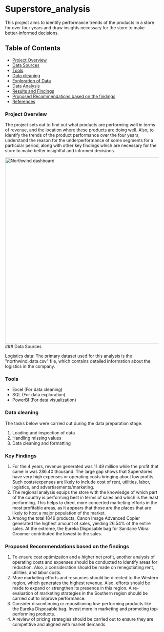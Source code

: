 # Superstore_analysis
This project aims to identify performance trends of the products in a store for over four years and draw insights necessary for the store to make better-informed decisions.
## Table of Contents
- [Project Overview](#project-overview)
- [Data Sources](#data-sources)
- [Tools](#tools)
- [Data cleaning](#data-cleaning)
- [Exploration of Data](#exploration-of-data)
- [Data Analysis](#data-analysis)
- [Results and Findings](#results-and-findings)
- [Proposed Recommendations based on the findings](#proposed-recommendations-based-on-the-findings)
- [References](#references)
### Project Overview
The project sets out to find out what products are performing well in terms of revenue, and the location where these products are doing well. Also, to identify the trends of the product performance over the four years, understand the reason for the underperformance of some segments for a particular period, along with other key findings which are necessary for the store to make better insightful and informed decisions.

<img width="611" alt="Northwind dashboard" src="https://github.com/Evajoyous/Northwind-Logistics-Analysis/assets/93932037/4e3d6b92-2410-4b16-aa52-c4352064b2c2">
### Data Sources

Logistics data: The primary dataset used for this analysis is the "northwind_data.csv" file, which contains detailed information about the logistics in the company.

### Tools

- Excel (For data cleaning)
- SQL (For data exploration)
- PowerBI (For data visualization)

### Data cleaning
The tasks below were carried out during the data preparation stage:
1. Loading and inspection of data
2. Handling missing values
3. Data cleaning and formatting

### Key Findings

1.	For the 4 years, revenue generated was 11.49 million while the profit that came in was 286.40 thousand. The large gap shows that Superstores have very high expenses or operating costs bringing about low profits. Such costs/expenses are likely to include cost of rent, utilities, labor, logistics, and advertisements/marketing.
2. The regional analysis equips the store with the knowledge of which part of the country is performing best in terms of sales and which is the least performing. This helps to direct more concerted marketing efforts in the most profitable areas, as it appears that those are the places that are likely to host a major population of the market.  
3.	Among the total 1849 products, Canon Image Advanced Copier generated the highest amount of sales, yielding 26.54% of the entire sales. At the extreme, the Eureka Disposable bag for Sanitaire Vibra Groomer contributed the lowest to the sales.


### Proposed Recommendations based on the findings

1. To ensure cost optimization and a higher net profit, another analysis of operating costs and expenses should be conducted to identify areas for reduction. Also, a consideration should be made on renegotiating rent, utilities, and labor costs.
2. More marketing efforts and resources should be directed to the Western region, which generates the highest revenue. Also, efforts should be made to expand or strengthen its presence in this region.
A re-evaluation of marketing strategies in the Southern region should be carried out to improve performance.
3.  Consider discontinuing or repositioning low-performing products like the Eureka Disposable bag.
 Invest more in marketing and promoting top-performing products.
4. A review of pricing strategies should be carried out to ensure they are competitive and aligned with market demands
